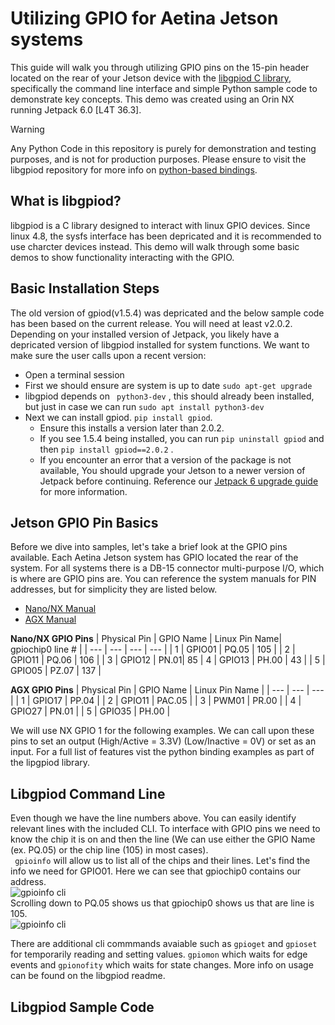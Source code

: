 # Utilizing GPIO for Aetina Jetson systems

This guide will walk you through utilizing GPIO pins on the 15-pin header located on the rear of your Jetson device with the [libgpiod C library](https://github.com/brgl/libgpiod), specifically the command line interface and simple Python sample code to demonstrate key concepts. This demo was created using an Orin NX running Jetpack 6.0 [L4T 36.3].
> [!WARNING]
> Any Python Code in this repository is purely for demonstration and testing purposes, and is not for production purposes. Please ensure to visit the libgpiod repository for more info on [python-based bindings](https://github.com/brgl/libgpiod/tree/master/bindings/python).

## What is libgpiod? <br/>
libgpiod is a C library designed to interact with linux GPIO devices. Since linux 4.8, the sysfs interface has been depricated and it is recommended to use charcter devices instead. This demo will walk through some basic demos to show functionality interacting with the GPIO.

## Basic Installation Steps <br/>
The old version of gpiod(v1.5.4) was depricated and the below sample code has been based on the current release. You will need at least v2.0.2. Depending on your installed version of Jetpack, you likely have a depricated version of libgpiod installed for system functions. We want to make sure the user calls upon a recent version:
- Open a terminal session
- First we should ensure are system is up to date ``` sudo apt-get upgrade ```
- libgpiod depends on ``` python3-dev``` , this should already been installed, but just in case we can run ```sudo apt install python3-dev```
- Next we can install gpiod. ```pip install gpiod```.
  - Ensure this installs a version later than 2.0.2.
  - If you see 1.5.4 being installed, you can run ```pip uninstall gpiod``` and then ```pip install gpiod==2.0.2``` .
  - If you encounter an error that a version of the package is not available, You should upgrade your Jetson to a newer version of Jetpack before continuing. Reference our [Jetpack 6 upgrade guide](https://github.com/onlogic/Updating-to-Jetpack-6-for-Aetina-Jetson.git) for more information.

## Jetson GPIO Pin Basics <br/>

Before we dive into samples, let's take a brief look at the GPIO pins available. Each Aetina Jetson system has GPIO located the rear of the system. For all systems there is a DB-15 connector multi-purpose I/O, which is where are GPIO pins are. You can reference the system manuals for PIN addresses, but for simplicity they are listed below.
  - [Nano/NX Manual](https://www.dropbox.com/scl/fi/o4rogjf4r6nldqs6ow7e8/Aetina_AIE-PO22_32_PN32_42_user-manual.pdf?rlkey=d85bauvq4isimlzmu8hwtrq8r&e=2&dl=0)
  - [AGX Manual](https://www.dropbox.com/scl/fi/1kd6sd7g5kd8r4elcy8z9/Aetina_AIE-PX11_12_21_22_user-manual.pdf?rlkey=qvd8hx4iviah4kxvqsovmy9rs&e=1&dl=0)

**Nano/NX GPIO Pins**
| Physical Pin | GPIO Name | Linux Pin Name| gpiochip0 line # |
| --- | --- | --- | --- |
| 1 | GPIO01 | PQ.05 | 105 |
| 2 | GPIO11 | PQ.06 | 106 |
| 3 | GPIO12 | PN.01| 85
| 4 | GPIO13 | PH.00 | 43 |
| 5 | GPIO05 | PZ.07 | 137 |

**AGX GPIO Pins**
| Physical Pin | GPIO Name | Linux Pin Name |
| --- | --- | --- |
| 1 | GPIO17 | PP.04 |
| 2 | GPIO11 | PAC.05 |
| 3 | PWM01 | PR.00 |
| 4 | GPIO27 | PN.01 |
| 5 | GPIO35 | PH.00 |

We will use NX GPIO 1 for the following examples. We can call upon these pins to set an output (High/Active = 3.3V) (Low/Inactive = 0V) or set as an input. For a full list of features vist the python binding examples as part of the lipgpiod library.

## Libgpiod Command Line
Even though we have the line numbers above. You can easily identify relevant lines with the included CLI. To interface with GPIO pins we need to know the chip it is on and then the line (We can use either the GPIO Name (ex. PQ.05) or the chip line (105) in most cases). <br/>
``` gpioinfo``` will allow us to list all of the chips and their lines. Let's find the info we need for GPIO01. Here we can see that gpiochip0 contains our address. <br/>
![gpioinfo cli](/assets/gpioinfo1.png) <br/>
Scrolling down to PQ.05 shows us that gpiochip0 shows us that are line is 105. <br/>
![gpioinfo cli](/assets/gpioinfo2.png) <br/>

There are additional cli commmands avaiable such as ```gpioget``` and ```gpioset``` for temporarily reading and setting values. ```gpiomon``` which waits for edge events and ```gpionofity``` which waits for state changes. More info on usage can be found on the libgpiod readme.

## Libgpiod Sample Code







